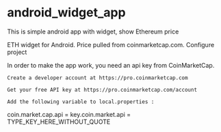 # android_widget_app
This is simple android app with widget, show Ethereum price

ETH widget for Android. Price pulled from coinmarketcap.com.
Configure project

In order to make the app work, you need an api key from CoinMarketCap.

    Create a developer account at https://pro.coinmarketcap.com

    Get your free API key at https://pro.coinmarketcap.com/account

    Add the following variable to local.properties :

coin.market.cap.api = key.coin.market.api = TYPE_KEY_HERE_WITHOUT_QUOTE
